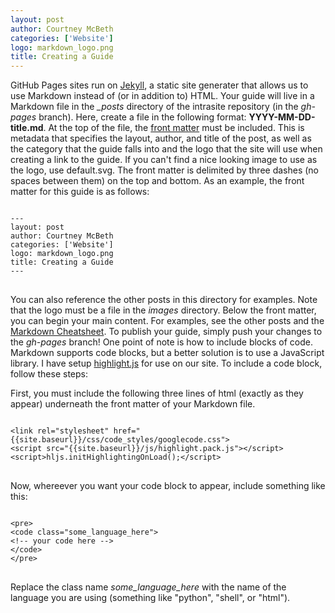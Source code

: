 ```yaml
---
layout: post
author: Courtney McBeth
categories: ['Website']
logo: markdown_logo.png
title: Creating a Guide
---
```


<link rel="stylesheet" href="{{site.baseurl}}/css/code_styles/googlecode.css">
<script src="{{site.baseurl}}/js/highlight.pack.js"></script>
<script>hljs.initHighlightingOnLoad();</script>

GitHub Pages sites run on [Jekyll](https://jekyllrb.com/), a static site generater that allows us to use Markdown instead of (or in addition to) HTML. Your guide will live in a Markdown file in the *_posts* directory of the intrasite repository (in the *gh-pages* branch). Here, create a file in the following format: __YYYY-MM-DD-title.md__. At the top of the file, the [front matter](https://jekyllrb.com/docs/front-matter/) must be included. This is metadata that specifies the layout, author, and title of the post, as well as the category that the guide falls into and the logo that the site will use when creating a link to the guide. If you can't find a nice looking image to use as the logo, use default.svg. The front matter is delimited by three dashes (no spaces between them) on the top and bottom. As an example, the front matter for this guide is as follows:

<pre>
<code class="markdown">
---
layout: post
author: Courtney McBeth
categories: ['Website']
logo: markdown_logo.png
title: Creating a Guide
---
</code>
</pre>

You can also reference the other posts in this directory for examples. Note that the logo must be a file in the *images* directory. Below the front matter, you can begin your main content. For examples, see the other posts and the [Markdown Cheatsheet](https://github.com/adam-p/markdown-here/wiki/Markdown-Cheatsheet). To publish your guide, simply push your changes to the *gh-pages* branch! One point of note is how to include blocks of code. Markdown supports code blocks, but a better solution is to use a JavaScript library. I have setup [highlight.js](https://highlightjs.org/) for use on our site. To include a code block, follow these steps:

First, you must include the following three lines of html (exactly as they appear) underneath the front matter of your Markdown file.

<pre>
<code class="html">
&lt;link rel="stylesheet" href="{{site.baseurl}}/css/code_styles/googlecode.css"&gt;
&lt;script src="{{site.baseurl}}/js/highlight.pack.js">&lt;/script&gt;
&lt;script>hljs.initHighlightingOnLoad();&lt;/script&gt;
</code>
</pre>

Now, whereever you want your code block to appear, include something like this:
<pre>
<code class="html">
&lt;pre&gt;
&lt;code class="some_language_here"&gt;
&lt;!-- your code here --&gt;
&lt;/code&gt;
&lt;/pre&gt;
</code>
</pre>

Replace the class name *some_language_here* with the name of the language you are using (something like "python", "shell", or "html").
